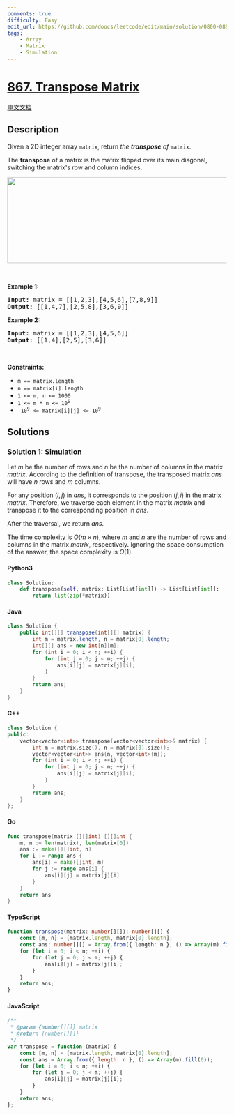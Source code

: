 ```yaml
---
comments: true
difficulty: Easy
edit_url: https://github.com/doocs/leetcode/edit/main/solution/0800-0899/0867.Transpose%20Matrix/README_EN.md
tags:
    - Array
    - Matrix
    - Simulation
---
```


<!-- problem:start -->

# [867. Transpose Matrix](https://leetcode.com/problems/transpose-matrix)

[中文文档](/solution/0800-0899/0867.Transpose%20Matrix/README.md)

## Description

<!-- description:start -->

<p>Given a 2D integer array <code>matrix</code>, return <em>the <strong>transpose</strong> of</em> <code>matrix</code>.</p>

<p>The <strong>transpose</strong> of a matrix is the matrix flipped over its main diagonal, switching the matrix&#39;s row and column indices.</p>

<p><img alt="" src="https://fastly.jsdelivr.net/gh/doocs/leetcode@main/solution/0800-0899/0867.Transpose%20Matrix/images/hint_transpose.png" style="width: 600px; height: 197px;" /></p>

<p>&nbsp;</p>
<p><strong class="example">Example 1:</strong></p>

<pre>
<strong>Input:</strong> matrix = [[1,2,3],[4,5,6],[7,8,9]]
<strong>Output:</strong> [[1,4,7],[2,5,8],[3,6,9]]
</pre>

<p><strong class="example">Example 2:</strong></p>

<pre>
<strong>Input:</strong> matrix = [[1,2,3],[4,5,6]]
<strong>Output:</strong> [[1,4],[2,5],[3,6]]
</pre>

<p>&nbsp;</p>
<p><strong>Constraints:</strong></p>

<ul>
	<li><code>m == matrix.length</code></li>
	<li><code>n == matrix[i].length</code></li>
	<li><code>1 &lt;= m, n &lt;= 1000</code></li>
	<li><code>1 &lt;= m * n &lt;= 10<sup>5</sup></code></li>
	<li><code>-10<sup>9</sup> &lt;= matrix[i][j] &lt;= 10<sup>9</sup></code></li>
</ul>

<!-- description:end -->

## Solutions

<!-- solution:start -->

### Solution 1: Simulation

Let $m$ be the number of rows and $n$ be the number of columns in the matrix $\textit{matrix}$. According to the definition of transpose, the transposed matrix $\textit{ans}$ will have $n$ rows and $m$ columns.

For any position $(i, j)$ in $\textit{ans}$, it corresponds to the position $(j, i)$ in the matrix $\textit{matrix}$. Therefore, we traverse each element in the matrix $\textit{matrix}$ and transpose it to the corresponding position in $\textit{ans}$.

After the traversal, we return $\textit{ans}$.

The time complexity is $O(m \times n)$, where $m$ and $n$ are the number of rows and columns in the matrix $\textit{matrix}$, respectively. Ignoring the space consumption of the answer, the space complexity is $O(1)$.

<!-- tabs:start -->

#### Python3

```python
class Solution:
    def transpose(self, matrix: List[List[int]]) -> List[List[int]]:
        return list(zip(*matrix))
```

#### Java

```java
class Solution {
    public int[][] transpose(int[][] matrix) {
        int m = matrix.length, n = matrix[0].length;
        int[][] ans = new int[n][m];
        for (int i = 0; i < n; ++i) {
            for (int j = 0; j < m; ++j) {
                ans[i][j] = matrix[j][i];
            }
        }
        return ans;
    }
}
```

#### C++

```cpp
class Solution {
public:
    vector<vector<int>> transpose(vector<vector<int>>& matrix) {
        int m = matrix.size(), n = matrix[0].size();
        vector<vector<int>> ans(n, vector<int>(m));
        for (int i = 0; i < n; ++i) {
            for (int j = 0; j < m; ++j) {
                ans[i][j] = matrix[j][i];
            }
        }
        return ans;
    }
};
```

#### Go

```go
func transpose(matrix [][]int) [][]int {
	m, n := len(matrix), len(matrix[0])
	ans := make([][]int, n)
	for i := range ans {
		ans[i] = make([]int, m)
		for j := range ans[i] {
			ans[i][j] = matrix[j][i]
		}
	}
	return ans
}
```

#### TypeScript

```ts
function transpose(matrix: number[][]): number[][] {
    const [m, n] = [matrix.length, matrix[0].length];
    const ans: number[][] = Array.from({ length: n }, () => Array(m).fill(0));
    for (let i = 0; i < n; ++i) {
        for (let j = 0; j < m; ++j) {
            ans[i][j] = matrix[j][i];
        }
    }
    return ans;
}
```

#### JavaScript

```js
/**
 * @param {number[][]} matrix
 * @return {number[][]}
 */
var transpose = function (matrix) {
    const [m, n] = [matrix.length, matrix[0].length];
    const ans = Array.from({ length: n }, () => Array(m).fill(0));
    for (let i = 0; i < n; ++i) {
        for (let j = 0; j < m; ++j) {
            ans[i][j] = matrix[j][i];
        }
    }
    return ans;
};
```

<!-- tabs:end -->

<!-- solution:end -->

<!-- problem:end -->
